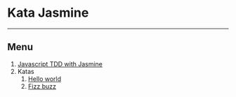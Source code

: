 Kata Jasmine
============


--------------------------

Menu
----

1.  [Javascript TDD with Jasmine](Javascript%20TDD%20with%20Jasmine.md)
1.  Katas
    1.  [Hello world](Kata%20-%20Hello%20world.md)
    1.  [Fizz buzz](Kata%20-%20Fizz%20buzz.md)

